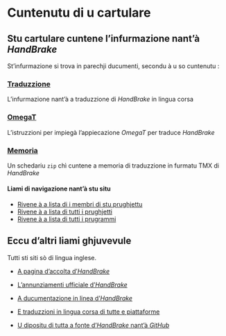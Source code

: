 # Cuntenutu di u cartulare

## Stu cartulare cuntene l’infurmazione nant’à _HandBrake_

St’infurmazione si trova in parechji ducumenti, secondu à u so cuntenutu :

### [Traduzzione](Traduzzione.md)
L’infurmazione nant’à a traduzzione di _HandBrake_ in lingua corsa

### [OmegaT](OmegaT.md)
L’istruzzioni per impiegà l’appiecazione _OmegaT_ per traduce _HandBrake_

### [Memoria](Memoria.zip)
Un schedariu `zip` chì cuntene a memoria di traduzzione in furmatu TMX di _HandBrake_

#### Liami di navigazione nant’à stu situ
- [Rivene à a lista di i membri di stu prughjettu](./)
- [Rivene à a lista di tutti i prughjetti](../)
- [Rivene à a lista di tutti i prugrammi](../../../../#readme)

## Eccu d’altri liami ghjuvevule
Tutti sti siti sò di lingua inglese.

- [A pagina d’accolta d’_HandBrake_](https://handbrake.fr/)

- [L’annunziamenti ufficiale d’_HandBrake_](https://github.com/HandBrake/HandBrake/releases)

- [A ducumentazione in linea d’_HandBrake_](https://handbrake.fr/docs/)

- [E traduzzioni in lingua corsa di tutte e piattaforme](https://www.transifex.com/HandBrakeProject/dashboard/all_projects/co/)

- [U dipositu di tutta a fonte d’_HandBrake_ nant’à _GitHub_](https://github.com/HandBrake/HandBrake)
